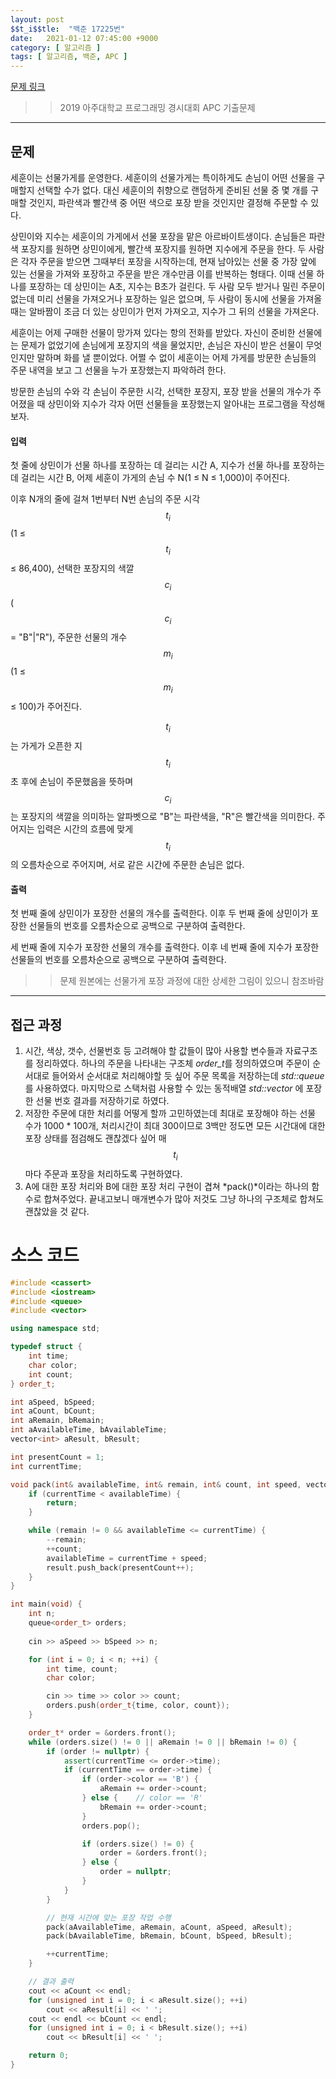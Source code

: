 ```yaml
---
layout: post
$$t_i$$tle:  "백준 17225번"
date:   2021-01-12 07:45:00 +9000
category: [ 알고리즘 ]
tags: [ 알고리즘, 백준, APC ]
---
```


[문제 링크](https://www.ac$$m_i$$cpc.net/problem/17225)
>> 2019 아주대학교 프로그래밍 경시대회 APC 기출문제

---

## 문제
세훈이는 선물가게를 운영한다. 세훈이의 선물가게는 특이하게도 손님이 어떤 선물을 구매할지 선택할 수가 없다. 대신 세훈이의 취향으로 랜덤하게 준비된 선물 중 몇 개를 구매할 것인지, 파란색과 빨간색 중 어떤 색으로 포장 받을 것인지만 결정해 주문할 수 있다.

상민이와 지수는 세훈이의 가게에서 선물 포장을 맡은 아르바이트생이다. 손님들은 파란색 포장지를 원하면 상민이에게, 빨간색 포장지를 원하면 지수에게 주문을 한다. 두 사람은 각자 주문을 받으면 그때부터 포장을 시작하는데, 현재 남아있는 선물 중 가장 앞에 있는 선물을 가져와 포장하고 주문을 받은 개수만큼 이를 반복하는 형태다. 이때 선물 하나를 포장하는 데 상민이는 A초, 지수는 B초가 걸린다. 두 사람 모두 받거나 밀린 주문이 없는데 미리 선물을 가져오거나 포장하는 일은 없으며, 두 사람이 동시에 선물을 가져올 때는 알바짬이 조금 더 있는 상민이가 먼저 가져오고, 지수가 그 뒤의 선물을 가져온다.

세훈이는 어제 구매한 선물이 망가져 있다는 항의 전화를 받았다. 자신이 준비한 선물에는 문제가 없었기에 손님에게 포장지의 색을 물었지만, 손님은 자신이 받은 선물이 무엇인지만 말하며 화를 낼 뿐이었다. 어쩔 수 없이 세훈이는 어제 가게를 방문한 손님들의 주문 내역을 보고 그 선물을 누가 포장했는지 파악하려 한다.

방문한 손님의 수와 각 손님이 주문한 시각, 선택한 포장지, 포장 받을 선물의 개수가 주어졌을 때 상민이와 지수가 각자 어떤 선물들을 포장했는지 알아내는 프로그램을 작성해보자.

#### 입력
첫 줄에 상민이가 선물 하나를 포장하는 데 걸리는 시간 A, 지수가 선물 하나를 포장하는 데 걸리는 시간 B, 어제 세훈이 가게의 손님 수 N(1 ≤ N ≤ 1,000)이 주어진다.

이후 N개의 줄에 걸쳐 1번부터 N번 손님의 주문 시각 $$t_i$$(1 ≤ $$t_i$$ ≤ 86,400), 선택한 포장지의 색깔 $$c_i$$($$c_i$$ = "B"|"R"), 주문한 선물의 개수 $$m_i$$(1 ≤ $$m_i$$ ≤ 100)가 주어진다.

$$t_i$$는 가게가 오픈한 지 $$t_i$$초 후에 손님이 주문했음을 뜻하며 $$c_i$$는 포장지의 색깔을 의미하는 알파벳으로 "B"는 파란색을, "R"은 빨간색을 의미한다. 주어지는 입력은 시간의 흐름에 맞게 $$t_i$$의 오름차순으로 주어지며, 서로 같은 시간에 주문한 손님은 없다.

#### 출력
첫 번째 줄에 상민이가 포장한 선물의 개수를 출력한다. 이후 두 번째 줄에 상민이가 포장한 선물들의 번호를 오름차순으로 공백으로 구분하여 출력한다.

세 번째 줄에 지수가 포장한 선물의 개수를 출력한다. 이후 네 번째 줄에 지수가 포장한 선물들의 번호를 오름차순으로 공백으로 구분하여 출력한다.

>> 문제 원본에는 선물가게 포장 과정에 대한 상세한 그림이 있으니 참조바람

---

## 접근 과정
1. 시간, 색상, 갯수, 선물번호 등 고려해야 할 값들이 많아 사용할 변수들과 자료구조를 정리하였다. 하나의 주문을 나타내는 구조체 *order_t*를 정의하였으며 주문이 순서대로 들어와서 순서대로 처리해야할 듯 싶어 주문 목록을 저장하는데 *std::queue*를 사용하였다. 마지막으로 스택처럼 사용할 수 있는 동적배열 *std::vector* 에 포장한 선물 번호 결과를 저장하기로 하였다.
2. 저장한 주문에 대한 처리를 어떻게 할까 고민하였는데 최대로 포장해야 하는 선물 수가 1000 * 100개, 처리시간이 최대 300이므로 3백만 정도면 모든 시간대에 대한 포장 상태를 점검해도 괜찮겠다 싶어 매 $$t_i$$마다 주문과 포장을 처리하도록 구현하였다.
3. A에 대한 포장 처리와 B에 대한 포장 처리 구현이 겹쳐 *pack()*이라는 하나의 함수로 합쳐주었다. 끝내고보니 매개변수가 많아 저것도 그냥 하나의 구조체로 합쳐도 괜찮았을 것 같다.


# 소스 코드
``` c++
#include <cassert>
#include <iostream>
#include <queue>
#include <vector>

using namespace std;

typedef struct {
    int time;
    char color;
    int count;
} order_t;

int aSpeed, bSpeed;
int aCount, bCount;
int aRemain, bRemain;
int aAvailableTime, bAvailableTime;
vector<int> aResult, bResult;

int presentCount = 1;
int currentTime;

void pack(int& availableTime, int& remain, int& count, int speed, vector<int>& result) {
    if (currentTime < availableTime) {
        return;
    }

    while (remain != 0 && availableTime <= currentTime) {
        --remain;
        ++count;
        availableTime = currentTime + speed;
        result.push_back(presentCount++);
    }
}

int main(void) {
    int n;
    queue<order_t> orders;
    
    cin >> aSpeed >> bSpeed >> n;

    for (int i = 0; i < n; ++i) {
        int time, count;
        char color;

        cin >> time >> color >> count;
        orders.push(order_t{time, color, count});
    }

    order_t* order = &orders.front();
    while (orders.size() != 0 || aRemain != 0 || bRemain != 0) {
        if (order != nullptr) {
            assert(currentTime <= order->time);
            if (currentTime == order->time) {
                if (order->color == 'B') {
                    aRemain += order->count;
                } else {    // color == 'R'
                    bRemain += order->count;
                }
                orders.pop();

                if (orders.size() != 0) {
                    order = &orders.front();
                } else {
                    order = nullptr;
                }
            }
        }

        // 현재 시간에 맞는 포장 작업 수행
        pack(aAvailableTime, aRemain, aCount, aSpeed, aResult);
        pack(bAvailableTime, bRemain, bCount, bSpeed, bResult);

        ++currentTime;
    }

    // 결과 출력
    cout << aCount << endl;
    for (unsigned int i = 0; i < aResult.size(); ++i)
        cout << aResult[i] << ' ';
    cout << endl << bCount << endl;
    for (unsigned int i = 0; i < bResult.size(); ++i)
        cout << bResult[i] << ' ';

    return 0;
}
```